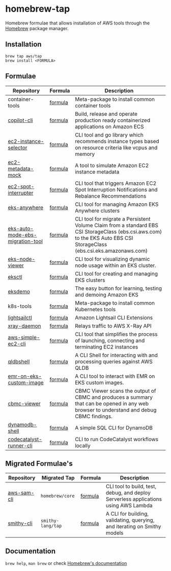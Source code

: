 # homebrew-tap

Homebrew formulae that allows installation of AWS tools through the [Homebrew](https://brew.sh/) package manager.


## Installation

```
brew tap aws/tap
brew install <FORMULA>
```

## Formulae

| Repository | Formula | Description |
| ---------- | ------- | ----------- |
| container-tools | [formula](Formula/container-tools.rb) | Meta-package to install common container tools |
| [copilot-cli](https://github.com/aws/copilot-cli) | [formula](Formula/copilot-cli.rb) | Build, release and operate production ready containerized applications on Amazon ECS |
| [ec2-instance-selector](https://github.com/aws/amazon-ec2-instance-selector) | [formula](Formula/ec2-instance-selector.rb) | CLI tool and go library which recommends instance types based on resource criteria like vcpus and memory |
| [ec2-metadata-mock](https://github.com/aws/amazon-ec2-metadata-mock) | [formula](Formula/ec2-metadata-mock.rb) | A tool to simulate Amazon EC2 instance metadata |
| [ec2-spot-interrupter](https://github.com/aws/amazon-ec2-spot-interrupter) | [formula](Formula/ec2-spot-interrupter.rb) | CLI tool that triggers Amazon EC2 Spot Interruption Notifications and Rebalance Recommendations |
| [eks-anywhere](https://github.com/aws/eks-anywhere) | [formula](Formula/eks-anywhere.rb) | CLI tool for managing Amazon EKS Anywhere clusters |
| [eks-auto-mode-ebs-migration-tool](https://github.com/awslabs/eks-auto-mode-ebs-migration-tool/) | [formula](Formula/eks-auto-mode-ebs-migration-tool.rb) | CLI tool for migrate a Persistent Volume Claim from a standard EBS CSI StorageClass (ebs.csi.aws.com) to the EKS Auto EBS CSI StorageClass (ebs.csi.eks.amazonaws.com) |
| [eks-node-viewer](https://github.com/awslabs/eks-node-viewer/) | [formula](Formula/eks-node-viewer.rb) | CLI tool for visualizing dynamic node usage within an EKS cluster. |
| [eksctl](https://github.com/eksctl-io/eksctl) | [formula](Formula/eksctl.rb) | CLI tool for creating and managing EKS clusters |
| [eksdemo](https://github.com/awslabs/eksdemo) | [formula](Formula/eksdemo.rb) | The easy button for learning, testing and demoing Amazon EKS |
| k8s-tools | [formula](Formula/k8s-tools.rb) | Meta-package to install common Kubernetes tools |
| [lightsailctl](https://github.com/aws/lightsailctl) | [formula](Formula/lightsailctl.rb) | Amazon Lightsail CLI Extensions |
| [xray-daemon](https://github.com/aws/aws-xray-daemon) | [formula](Formula/xray-daemon.rb) | Relays traffic to AWS X-Ray API |
| [aws-simple-ec2-cli](https://github.com/awslabs/aws-simple-ec2-cli) | [formula](Formula/aws-simple-ec2-cli.rb) | CLI tool that simplifies the process of launching, connecting and terminating EC2 instances |
| [qldbshell](https://github.com/awslabs/amazon-qldb-shell) | [formula](Formula/qldbshell.rb) | A CLI Shell for interacting with and processing queries against AWS QLDB |
| [emr-on-eks-custom-image](https://github.com/awslabs/amazon-emr-on-eks-custom-image-cli) | [formula](Formula/emr-on-eks-custom-image.rb) | A CLI tool to interact with EMR on EKS custom images.
| [cbmc-viewer](https://github.com/awslabs/aws-viewer-for-cbmc) | [formula](Formula/cbmc-viewer.rb) | CBMC Viewer scans the output of CBMC and produces a summary that can be opened in any web browser to understand and debug CBMC findings.
| [dynamodb-shell](https://github.com/awslabs/dynamodb-shell) | [formula](Formula/aws-ddbsh.rb) | A simple SQL CLI for DynamoDB
| [codecatalyst-runner-cli](https://github.com/aws/codecatalyst-runner-cli) | [formula](Formula/codecatalyst-runner-cli.rb) | CLI to run CodeCatalyst workflows locally

## Migrated Formulae's
| Repository | Migrated Tap | Formula | Description |
| ---------- | ------------ | ------- | ----------- |
| [aws-sam-cli](https://github.com/awslabs/aws-sam-cli) | `homebrew/core` | [formula](https://github.com/Homebrew/homebrew-core/blob/master/Formula/a/aws-sam-cli.rb) | CLI tool to build, test, debug, and deploy Serverless applications using AWS Lambda |
| [smithy-cli](https://github.com/awslabs/smithy) | `smithy-lang/tap` |  [formula](https://github.com/smithy-lang/homebrew-tap/blob/main/Formula/smithy-cli.rb) | A CLI for building, validating, querying, and iterating on Smithy models


## Documentation

`brew help`, `man brew` or check [Homebrew's documentation](https://docs.brew.sh/)
